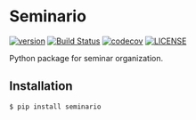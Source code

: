 # Seminario

[![version](https://img.shields.io/pypi/v/seminario.svg)](https://pypi.org/project/seminario/)
[![Build Status](https://travis-ci.org/simaki/seminario.svg?branch=master)](https://travis-ci.com/simaki/seminario)
[![codecov](https://codecov.io/gh/simaki/seminario/branch/master/graph/badge.svg)](https://codecov.io/gh/simaki/seminario)
[![LICENSE](https://img.shields.io/github/license/simaki/seminario)](LICENSE)

Python package for seminar organization.

## Installation

```sh
$ pip install seminario
```
